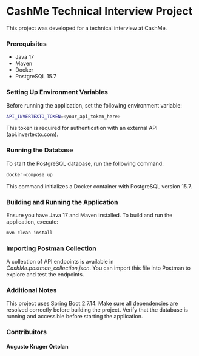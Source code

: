 # CashMe Technical Interview Project
This project was developed for a technical interview at CashMe.

### Prerequisites
* Java 17
* Maven
* Docker
* PostgreSQL 15.7

### Setting Up Environment Variables
Before running the application, set the following environment variable:

```bash
API_INVERTEXTO_TOKEN=<your_api_token_here>
```
This token is required for authentication with an external API (api.invertexto.com).

### Running the Database
To start the PostgreSQL database, run the following command:

```bash
docker-compose up
```
This command initializes a Docker container with PostgreSQL version 15.7.

### Building and Running the Application
Ensure you have Java 17 and Maven installed. To build and run the application, execute:

```bash
mvn clean install
```

### Importing Postman Collection
A collection of API endpoints is available in *CashMe.postman_collection.json*. You can import this file into Postman to explore and test the endpoints.

### Additional Notes
This project uses Spring Boot 2.7.14.
Make sure all dependencies are resolved correctly before building the project.
Verify that the database is running and accessible before starting the application.

### Contribuitors
#### Augusto Kruger Ortolan
